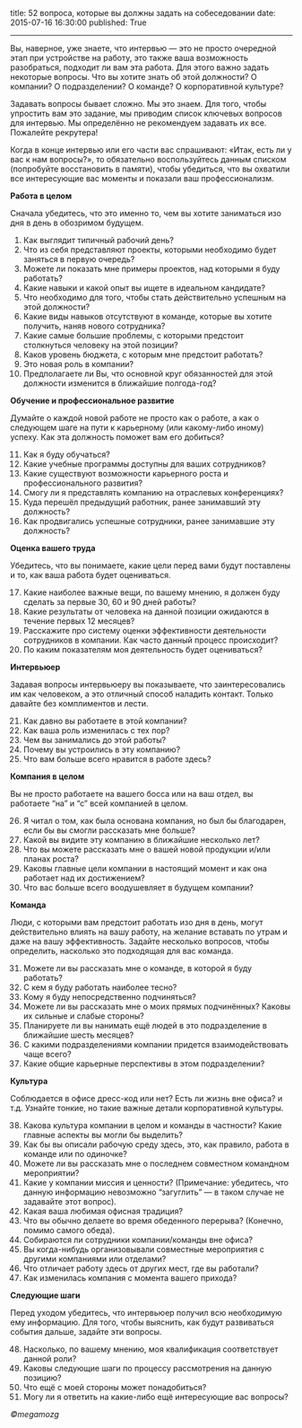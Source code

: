 title: 52 вопроса, которые вы должны задать на собеседовании
date: 2015-07-16 16:30:00
published: True

***

Вы, наверное, уже знаете, что интервью — это не просто очередной этап при устройстве на работу, это также ваша возможность разобраться, подходит ли вам эта работа. Для этого важно задать некоторые вопросы. Что вы хотите знать об этой должности? О компании? О подразделении? О команде? О корпоративной культуре?

Задавать вопросы бывает сложно. Мы это знаем. Для того, чтобы упростить вам это задание, мы приводим список ключевых вопросов для интервью. Мы определённо не рекомендуем задавать их все. Пожалейте рекрутера!

Когда в конце интервью или его части вас спрашивают: «Итак, есть ли у вас к нам вопросы?», то обязательно воспользуйтесь данным списком (попробуйте восстановить в памяти), чтобы убедиться, что вы охватили все интересующие вас моменты и показали ваш профессионализм.

**Работа в целом**

Сначала убедитесь, что это именно то, чем вы хотите заниматься изо дня в день в обозримом будущем.

1. Как выглядит типичный рабочий день?
2. Что из себя представляют проекты, которыми необходимо будет заняться в первую очередь?
3. Можете ли показать мне примеры проектов, над которыми я буду работать?
4. Какие навыки и какой опыт вы ищете в идеальном кандидате?
5. Что необходимо для того, чтобы стать действительно успешным на этой должности?
6. Какие виды навыков отсутствуют в команде, которые вы хотите получить, наняв нового сотрудника?
7. Какие самые большие проблемы, с которыми предстоит столкнуться человеку на этой позиции?
8. Каков уровень бюджета, с которым мне предстоит работать?
9. Это новая роль в компании?
10. Предполагаете ли Вы, что основной круг обязанностей для этой должности изменится в ближайшие полгода-год?

**Обучение и профессиональное развитие**

Думайте о каждой новой работе не просто как о работе, а как о следующем шаге на пути к карьерному (или какому-либо иному) успеху. Как эта должность поможет вам его добиться?

11. Как я буду обучаться?
12. Какие учебные программы доступны для ваших сотрудников?
13. Какие существуют возможности карьерного роста и профессионального развития?
14. Смогу ли я представлять компанию на отраслевых конференциях?
15. Куда перешёл предыдущий работник, ранее занимавший эту должность?
16. Как продвигались успешные сотрудники, ранее занимавшие эту должность?

**Оценка вашего труда**

Убедитесь, что вы понимаете, какие цели перед вами будут поставлены и то, как ваша работа будет оцениваться.

17. Какие наиболее важные вещи, по вашему мнению, я должен буду сделать за первые 30, 60 и 90 дней работы?
18. Какие результаты от человека на данной позиции ожидаются в течение первых 12 месяцев?
19. Расскажите про систему оценки эффективности деятельности сотрудников в компании. Как часто данный процесс происходит?
20. По каким показателям моя деятельность будет оцениваться?

**Интервьюер**

Задавая вопросы интервьюеру вы показываете, что заинтересовались им как человеком, а это отличный способ наладить контакт. Только давайте без комплиментов и лести.

21. Как давно вы работаете в этой компании?
22. Как ваша роль изменилась с тех пор?
23. Чем вы занимались до этой работы?
24. Почему вы устроились в эту компанию?
25. Что вам больше всего нравится в работе здесь?

**Компания в целом**

Вы не просто работаете на вашего босса или на ваш отдел, вы работаете “на” и “с” всей компанией в целом.

26. Я читал о том, как была основана компания, но был бы благодарен, если бы вы смогли рассказать мне больше?
27. Какой вы видите эту компанию в ближайшие несколько лет?
28. Что вы можете рассказать мне о вашей новой продукции и/или планах роста?
29. Каковы главные цели компании в настоящий момент и как она работает над их достижением?
30. Что вас больше всего воодушевляет в будущем компании?

**Команда**

Люди, с которыми вам предстоит работать изо дня в день, могут действительно влиять на вашу работу, на желание вставать по утрам и даже на вашу эффективность. Задайте несколько вопросов, чтобы определить, насколько это подходящая для вас команда.

31. Можете ли вы рассказать мне о команде, в которой я буду работать?
32. С кем я буду работать наиболее тесно?
33. Кому я буду непосредственно подчиняться?
34. Можете ли вы рассказать мне о моих прямых подчинённых? Каковы их сильные и слабые стороны?
35. Планируете ли вы нанимать ещё людей в это подразделение в ближайшие шесть месяцев?
36. С какими подразделениями компании придется взаимодействовать чаще всего?
37. Какие общие карьерные перспективы в этом подразделении?

**Культура**

Соблюдается в офисе дресс-код или нет? Есть ли жизнь вне офиса? и т.д. Узнайте тонкие, но такие важные детали корпоративной культуры.

38. Какова культура компании в целом и команды в частности? Какие главные аспекты вы могли бы выделить?
39. Как бы вы описали рабочую среду здесь, это, как правило, работа в команде или по одиночке?
40. Можете ли вы рассказать мне о последнем совместном командном мероприятии?
41. Какие у компании миссия и ценности? (Примечание: убедитесь, что данную информацию невозможно “загуглить” — в таком случае не задавайте этот вопрос).
42. Какая ваша любимая офисная традиция?
43. Что вы обычно делаете во время обеденного перерыва? (Конечно, помимо самого обеда).
44. Собираются ли сотрудники компании/команды вне офиса?
45. Вы когда-нибудь организовывали совместные мероприятия с другими компаниями или отделами?
46. Что отличает работу здесь от других мест, где вы работали?
47. Как изменилась компания с момента вашего прихода?

**Следующие шаги**

Перед уходом убедитесь, что интервьюер получил всю необходимую ему информацию. Для того, чтобы выяснить, как будут развиваться события дальше, задайте эти вопросы.

48. Насколько, по вашему мнению, моя квалификация соответствует данной роли?
49. Каковы следующие шаги по процессу рассмотрения на данную позицию?
50. Что ещё с моей стороны может понадобиться?
51. Могу ли я ответить на какие-либо ещё интересующие вас вопросы?

*©megamozg*
